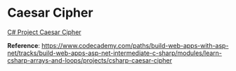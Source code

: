 # Caesar Cipher

[C# Project Caesar Cipher](https://www.youtube.com/watch?v=dcZ4eMTc8GU)

**Reference**: https://www.codecademy.com/paths/build-web-apps-with-asp-net/tracks/build-web-apps-asp-net-intermediate-c-sharp/modules/learn-csharp-arrays-and-loops/projects/csharp-caesar-cipher
